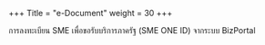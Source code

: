 +++
Title = "e-Document"
weight = 30
+++

การลงทะเบียน SME เพื่อขอรับบริการภาครัฐ (SME ONE ID) จากระบบ BizPortal
  

